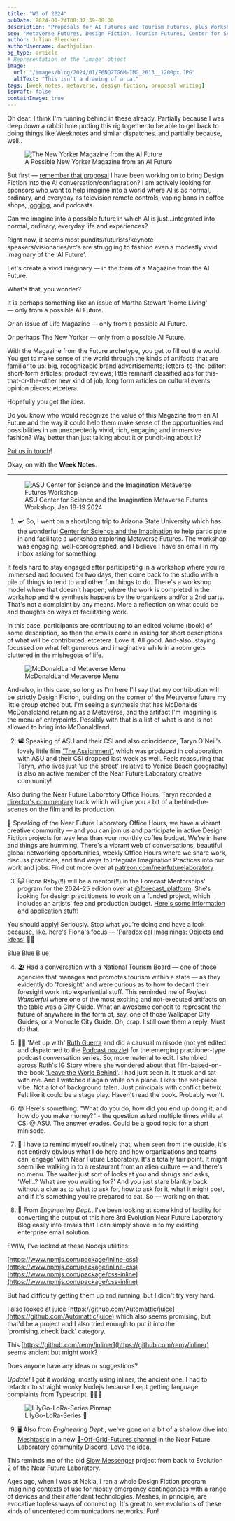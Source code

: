 ```yaml
---
title: "W3 of 2024"
pubDate: 2024-01-24T08:37:39-08:00
description: "Proposals for AI Futures and Tourism Futures, plus Workshopping Metaverse Futures, Slow Messagers, and Inlining CSS"
seo: "Metaverse Futures, Design Fiction, Tourism Futures, Center for Science and the Imagination, Workshop, AI Futures"
author: Julian Bleecker
authorUsername: darthjulian
og_type: article
# Representation of the 'image' object
image:
  url: "/images/blog/2024/01/F6NQ2TG6M-IMG_2613__1200px.JPG"
  altText: "This isn't a drawing of a cat"
tags: [week notes, metaverse, design fiction, proposal writing]
isDraft: false
containImage: true
---
```


Oh dear. I think I'm running behind in these already. Partially because I was deep down a rabbit hole putting this rig together to be able to get back to doing things like Weeknotes and similar dispatches..and partially because, well..

<figure>
<img src="/images/blog/2024/01/TheNewYokerCover_01_BWxNFL_01-01_CROP.jpg" alt="The New Yorker Magazine from the AI Future" />
<figcaption>A Possible New Yorker Magazine from an AI Future</figcaption>
</figure>

But first — [remember that proposal](https://docs.google.com/document/d/14iQ2oFXifVSQ-ZDIVhPXnRpFyi-DGPb7dOBb3EOK5Pc/) I have been working on to bring Design Fiction into the AI conversation/conflagration? I am actively looking for sponsors who want to help imagine into a world where AI is as normal, ordinary, and everyday as television remote controls, vaping bans in coffee shops, [jogging](/blog/when-jogging-was-futuristic/), and podcasts. 

Can we imagine into a possible future in which AI is just...integrated into normal, ordinary, everyday life and experiences?

Right now, it seems most pundits/futurists/keynote speakers/visionaries/vc's are struggling to fashion even a modestly vivid imaginary of the 'AI Future'.

Let's create a vivid imaginary — in the form of a Magazine from the AI Future.

What's that, you wonder?

It is perhaps something like an issue of Martha Stewart 'Home Living' — only from a possible AI Future.

Or an issue of Life Magazine — only from a possible AI Future.

Or perhaps The New Yorker — only from a possible AI Future.

With the Magazine from the Future archetype, you get to fill out the world. You get to make sense of the world through the kinds of artifacts that are familiar to us: big, recognizable brand advertisements; letters-to-the-editor; short-form articles; product reviews; little remnant classified ads for this-that-or-the-other new kind of job; long form articles on cultural events; opinion pieces; etcetera.

Hopefully you get the idea.

Do you know who would recognize the value of this Magazine from an AI Future and the way it could help them make sense of the opportunities and possibilities in an unexpectedly vivid, rich, engaging and immersive fashion? Way better than just talking about it or pundit-ing about it?

[Put us in touch](https://julianbleecker.com/contact)!

Okay, on with the <b>Week Notes</b>.
</div>
<hr class="mb-20 border-t border-gray-800"/>

<figure>
<img src="/images/blog/2024/01/ASU_CSI_MetaverseWorkshop__1200px.jpg" alt="ASU Center for Science and the Imagination Metaverse Futures Workshop" />
<figcaption>ASU Center for Science and the Imagination Metaverse Futures Workshop, Jan 18-19 2024</figcaption>
</figure>


1. 🛩️ So, I went on a short/long trip to Arizona State University which has the wonderful [Center for Science and the Imagination](https://csi.asu.edu/) to help participate in and facilitate a workshop exploring Metaverse Futures. The workshop was engaging, well-coreographed, and I believe I have an email in my inbox asking for something. 

It feels hard to stay engaged after participating in a workshop where you're immersed and focused for two days, then come back to the studio with a pile of things to tend to and other fun things to do. There's a workshop model where that doesn't happen; where the work is completed in the workshop and the synthesis happens by the organizers and/or a 2nd party. That's not a complaint by any means. More a reflection on what could be and thoughts on ways of facilitating work.

In this case, participants are contributing to an edited volume (book) of some description, so then the emails come in asking for short descriptions of what will be contributed, etcetera. Love it. All good. And-also..staying focussed on what felt generous and imaginative while in a room gets cluttered in the mishegoss of life.

<figure>
<img src="/images/blog/2024/01/McDonaldLand_01__Menu__1200px.jpg" alt="McDonaldLand Metaverse Menu" />
<figcaption>McDonaldLand Metaverse Menu</figcaption>
</figure>

And-also, in this case, so long as I'm here I'll say that my contribution will be strictly Design Ficiton, building on the corner of the Metaverse future my little group etched out. I'm seeing a synthesis that has McDonalds McDonaldland returning as a Metaverse, and the artifact I'm imagining is the menu of entrypoints. Possibly with that is a list of what is and is not allowed to bring into McDonaldland.


2. 📽️ Speaking of ASU and their CSI and also coincidence, Taryn O'Neil's lovely little film ['The Assignment'](https://www.youtube.com/watch?v=tSAygjVnuT4), which was produced in collaboration with ASU and their CSI dropped last week as well. Feels reassuring that Taryn, who lives just 'up the street' (relative to Venice Beach geography) is also an active member of the Near Future Laboratory creative community!

Also during the Near Future Laboratory Office Hours, Taryn recorded a [director's commentary](https://www.youtube.com/watch?v=EfJNWeOy7jg) track which will give you a bit of a behind-the-scenes on the film and its production.


<div class="ad">🍇 Speaking of the Near Future Laboratory Office Hours, we have a vibrant creative community — and you can join us and participate in active Design Fiction projects for way less than your monthly coffee budget. We're in here and things are humming. There's a vibrant web of conversations, beautiful global networking opportunities, weekly Office Hours where we share work, discuss practices, and find ways to integrate Imagination Practices into our work and jobs. Find out more over at <a href="https://patreon.com/nearfuturelaboratory">patreon.com/nearfuturelaboratory</a></div>

    
3. 🐱 Fiona Raby(!!) will be a mentor(!!) in the Forecast Mentorships' program for the 2024-25 edition over at [@forecast_platform](https://instagram.com/forecast_platform). She's looking for design practitioners to work on a funded project, which includes an artists' fee and production budget. [Here's some information and application stuff!](https://forecast-platform.com/guidelines)

You should apply! Seriously. Stop what you're doing and have a look because, like..here's  Fiona's focus — ['Paradoxical Imaginings: Objects and Ideas'](https://forecast-platform.com/mentor/fiona-raby) 🌈🦄

Blue Blue Blue

4. 🏖️ Had a conversation with a National Tourism Board — one of those agencies that manages and promotes tourism within a state — as they evidently do 'foresight' and were curious as to how to decant their foresight work into experiential stuff. This reminded me of _Project Wanderful_ where one of the most exciting and not-executed artifacts on the table was a City Guide. What an awesome conceit to represent the future of anywhere in the form of, say, one of those Wallpaper City Guides, or a Monocle City Guide. Oh, crap. I still owe them a reply. Must do that.

4. 🖖🏽 'Met up with' [Ruth Guerra](https://instagram.com/ridguerra) and did a causual minisode (not yet edited and dispatched to the [Podcast nozzle](https://podcasts.apple.com/us/podcast/near-future-laboratory-podcast/id1546452193)) for the emerging practioner-type podcast conversation series. So, more material to edit. I stumbled across Ruth's IG Story where she wondered about that film-based-on-the-book ['Leave the World Behind'](https://www.imdb.com/title/tt12747748/). I had just seen it. It stuck and sat with me. And I watched it again while on a plane. Likes: the set-piece vibe. Not a lot of background talen. Just principals with conflict betwix. Felt like it could be a stage play. Haven't read the book. Probably won't.

5. 😳 Here's something: "What do you do, how did you end up doing it, and how do you make money?" - the question asked multiple times while at CSI @ ASU. The answer evades. Could be a good topic for a short minisode.
6. 🥩 I have to remind myself routinely that, when seen from the outside, it's not entirely obvious what I do here and how organizations and teams can 'engage' with Near Future Laboratory. It's a totally fair point. It might seem like walking in to a restaurant from an alien culture — and there's no menu. The waiter just sort of looks at you and shrugs and asks, 'Well..? What are you waiting for?' And you just stare blankly back without a clue as to what to ask for, how to ask for it, what it might cost, and if it's something you're prepared to eat. So — working on that.

7. 🔌 From <em>Engineering Dept.</em>, I've been looking at some kind of facility for converting the output of this here 3rd Evolution Near Future Laboratory Blog easily into emails that I can simply shove in to my existing enterprise email solution.

<div style="margin-bottom: 0rem;">FWIW, I've looked at these Nodejs utilities:

[https://www.npmjs.com/package/inline-css](https://www.npmjs.com/package/inline-css)<br/>
[https://www.npmjs.com/package/css-inline](https://www.npmjs.com/package/css-inline)
</div>
But had difficulty getting them up and running, but I didn't try very hard.

I also looked at juice [https://github.com/Automattic/juice](https://github.com/Automattic/juice) which also seems promising, but that'd be a project and I also tried enough to put it into the 'promising..check back' category.

This [https://github.com/remy/inliner](https://github.com/remy/inliner) seems ancient but might work?

Does anyone have any ideas or suggestions?

<em>Update!</em> I got it working, mostly using inliner, the ancient one. I had to refactor to straight wonky Nodejs because I kept getting language complaints from Typescript. 🤷🏽‍♂️

<figure>
<img src="/images/blog/2024/01/t-beam_v1.1_pinmap.jpg" alt="LilyGo-LoRa-Series Pinmap" />
<figcaption>LilyGo-LoRa-Series 🫣</figcaption>
</figure>

9. 🖥️ Also from <em>Engineering Dept.</em>, we've gone on a bit of a shallow dive into [Meshtastic](https://meshtastic.org/) in a new [📵-Off-Grid-Futures channel](https://discord.com/channels/724979694667169862/1192907686392643584) in the Near Future Laboratory community Discord. Love the idea. 

This reminds me of the old [Slow Messenger](https://blog.nearfuturelaboratory.com/category/slow-messenger/) project from back to Evolution 2 of the Near Future Laboratory.

Ages ago, when I was at Nokia, I ran a whole Design Fiction program imagining contexts of use for mostly emergency contingencies with a range of devices and their attendant technologies. Meshes, in principle, are evocative topless ways of connecting. It's great to see evolutions of these kinds of uncentered communications networks. Fun!
